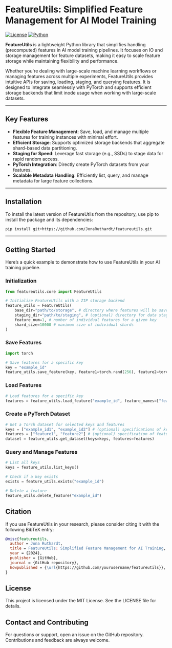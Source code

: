 # FeatureUtils: Simplified Feature Management for AI Model Training

[![License](https://img.shields.io/badge/license-MIT-blue.svg)](LICENSE)
[![Python](https://img.shields.io/badge/python-3.8%2B-blue.svg)](https://www.python.org/downloads/)

**FeatureUtils** is a lightweight Python library that simplifies handling (precomputed) features in AI model training pipelines. It focuses on IO and storage management for feature datasets, making it easy to scale feature storage while maintaining flexibility and performance.

Whether you're dealing with large-scale machine learning workflows or managing features across multiple experiments, FeatureUtils provides intuitive APIs for saving, loading, staging, and querying features. It is designed to integrate seamlessly with PyTorch and supports efficient storage backends that limit inode usage when working with large-scale datasets.

---

## Key Features

- **Flexible Feature Management**: Save, load, and manage multiple features for training instances with minimal effort.
- **Efficient Storage**: Supports optimized storage backends that aggregate  shard-based data partitioning.
- **Staging for Speed**: Leverage fast storage (e.g., SSDs) to stage data for rapid random access.
- **PyTorch Integration**: Directly create PyTorch datasets from your features.
- **Scalable Metadata Handling**: Efficiently list, query, and manage metadata for large feature collections.

---

## Installation

To install the latest version of FeatureUtils from the repository, use pip to install the package and its dependencies:

```bash
pip install git+https://github.com/JonaRuthardt/featureutils.git
```

--- 

## Getting Started

Here’s a quick example to demonstrate how to use FeatureUtils in your AI training pipeline.

### Initialization
```python
from featureutils.core import FeatureUtils

# Initialize FeatureUtils with a ZIP storage backend
feature_utils = FeatureUtils(
    base_dir="path/to/storage", # directory where features will be saved to
    staging_dir="path/to/staging", # (optional) directory for data staging
    feature_num=1, # number of individual features for a given key
    shard_size=10000 # maximum size of individual shards
)
```

### Save Features
```python
import torch

# Save features for a specific key
key = "example_id"
feature_utils.save_feature(key, feature1=torch.rand(256), feature2=torch.rand(512))
```

### Load Features
```python
# Load features for a specific key
features = feature_utils.load_feature("example_id", feature_names=["feature1", "feature2"])
```

### Create a PyTorch Dataset
```python
# Get a Torch dataset for selected keys and features
keys = ["example_id1", "example_id2"] # (optional) specifications of keys to include
features = ["feature1", "feature2"] # (optional) specification of features to include
dataset = feature_utils.get_dataset(keys=keys, features=features)
```

### Query and Manage Features
```python
# List all keys
keys = feature_utils.list_keys()

# Check if a key exists
exists = feature_utils.exists("example_id")

# Delete a feature
feature_utils.delete_feature("example_id")
```

## Citation

If you use FeatureUtils in your research, please consider citing it with the following BibTeX entry:
```bibtex
@misc{featureutils,
  author = Jona Ruthardt,
  title = FeatureUtils: Simplified Feature Management for AI Training,
  year = {2024},
  publisher = {GitHub},
  journal = {GitHub repository},
  howpublished = {\url{https://github.com/yourusername/featureutils}},
}
```

## License

This project is licensed under the MIT License. See the LICENSE file for details.

## Contact and Contributing
For questions or support, open an issue on the GitHub repository. Contributions and feedback are always welcome. 